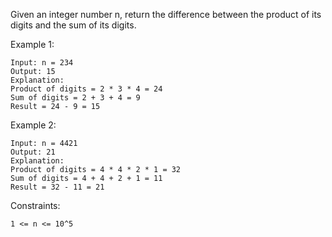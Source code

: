 Given an integer number n, return the difference between the product of its digits and the sum of its digits.



Example 1:

    Input: n = 234
    Output: 15
    Explanation:
    Product of digits = 2 * 3 * 4 = 24
    Sum of digits = 2 + 3 + 4 = 9
    Result = 24 - 9 = 15

Example 2:

    Input: n = 4421
    Output: 21
    Explanation:
    Product of digits = 4 * 4 * 2 * 1 = 32
    Sum of digits = 4 + 4 + 2 + 1 = 11
    Result = 32 - 11 = 21



Constraints:

    1 <= n <= 10^5

